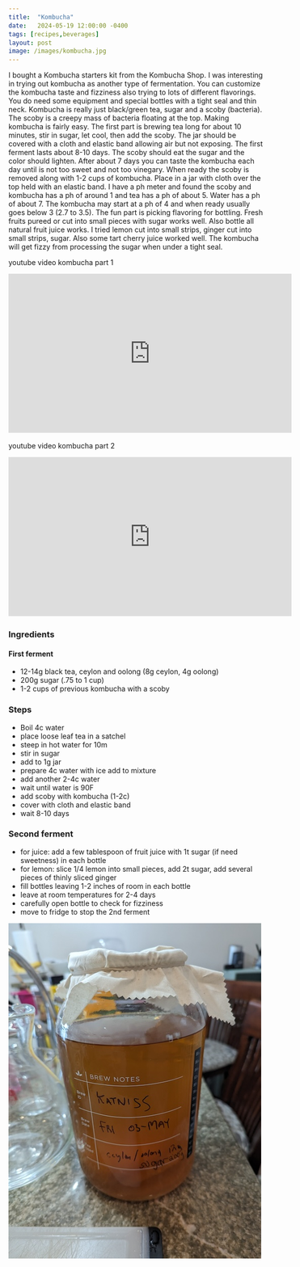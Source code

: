 ```yaml
---
title:  "Kombucha"
date:   2024-05-19 12:00:00 -0400
tags: [recipes,beverages]
layout: post
image: /images/kombucha.jpg
---
```


I bought a Kombucha starters kit from the Kombucha Shop.  I was interesting in trying out kombucha as another type of fermentation.  You can customize the kombucha taste and fizziness also trying to lots of different flavorings.  You do need some equipment and special bottles with a tight seal and thin neck.  Kombucha is really just black/green tea, sugar and a scoby (bacteria).  The scoby is a creepy mass of bacteria floating at the top.  Making kombucha is fairly easy.  The first part is brewing tea long for about 10 minutes, stir in sugar, let cool, then add the scoby.  The jar should be covered with a cloth and elastic band allowing air but not exposing.  The first ferment lasts about 8-10 days.  The scoby should eat the sugar and the color should lighten.  After about 7 days you can taste the kombucha each day until is not too sweet and not too vinegary.  When ready the scoby is removed along with 1-2 cups of kombucha.  Place in a jar with cloth over the top held with an elastic band. I have a ph meter and found the scoby and kombucha has a ph of around 1 and tea has a ph of about 5.  Water has a ph of about 7.  The kombucha may start at a ph of 4 and when ready usually goes below 3 (2.7 to 3.5).  The fun part is picking flavoring for bottling.  Fresh fruits pureed or cut into small pieces with sugar works well.  Also bottle all natural fruit juice works.  I tried lemon cut into small strips, ginger cut into small strips, sugar.  Also some tart cherry juice worked well.  The kombucha will get fizzy from processing the sugar when under a tight seal.

youtube video kombucha part 1
<iframe width="560" height="315" src="https://www.youtube.com/embed/D3Axb37lMWI" title="YouTube video player" frameborder="0" allow="accelerometer; autoplay; clipboard-write; encrypted-media; gyroscope; picture-in-picture; web-share" allowfullscreen></iframe>

youtube video kombucha part 2
<iframe width="560" height="315" src="https://www.youtube.com/embed/9VrfDb9uhOQ" title="YouTube video player" frameborder="0" allow="accelerometer; autoplay; clipboard-write; encrypted-media; gyroscope; picture-in-picture; web-share" allowfullscreen></iframe>

### Ingredients
#### First ferment
- 12-14g black tea, ceylon and oolong (8g ceylon, 4g oolong)
- 200g sugar (.75 to 1 cup)
- 1-2 cups of previous kombucha with a scoby

### Steps
- Boil 4c water
- place loose leaf tea in a satchel
- steep in hot water for 10m
- stir in sugar
- add to 1g jar
- prepare 4c water with ice add to mixture
- add another 2-4c water 
- wait until water is 90F
- add scoby with kombucha (1-2c)
- cover with cloth and elastic band
- wait 8-10 days

### Second ferment
- for juice: add a few tablespoon of fruit juice with 1t sugar (if need sweetness) in each bottle
- for lemon: slice 1/4 lemon into small pieces, add 2t sugar, add several pieces of thinly sliced ginger
- fill bottles leaving 1-2 inches of room in each bottle
- leave at room temperatures for 2-4 days
- carefully open bottle to check for fizziness
- move to fridge to stop the 2nd ferment

![Scoby](/images/kombucha1.jpg)
